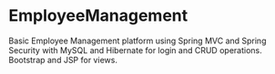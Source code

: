 # EmployeeManagement
Basic Employee Management platform using Spring MVC and Spring Security with MySQL and Hibernate for login and CRUD operations.
Bootstrap and JSP for views.
